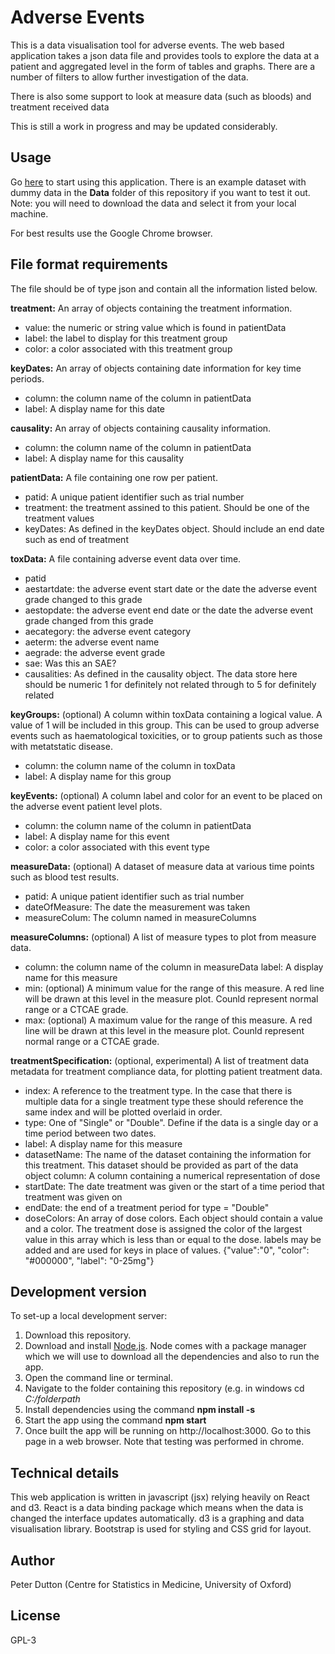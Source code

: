 # Adverse Events

This is a data visualisation tool for adverse events. The web based application takes a json data file and provides tools to explore the data at a patient and aggregated level in the form of tables and graphs. There are a number of filters to allow further investigation of the data.

There is also some support to look at measure data (such as bloods) and treatment received data

This is still a work in progress and may be updated considerably.

## Usage

Go [here](https://csmoxford.github.io/Adverse-Events-Visualiser/#/) to start using this application. There is an example dataset with dummy data in the **Data** folder of this repository if you want to test it out. Note: you will need to download the data and select it from your local machine.

For best results use the Google Chrome browser.

## File format requirements

The file should be of type json and contain all the information listed below.

**treatment:** An array of objects containing the treatment information.

* value: the numeric or string value which is found in patientData
* label: the label to display for this treatment group
* color: a color associated with this treatment group

**keyDates:** An array of objects containing date information for key time periods.

* column: the column name of the column in patientData
* label: A display name for this date

**causality:** An array of objects containing causality information.

* column: the column name of the column in patientData
* label: A display name for this causality

**patientData:** A file containing one row per patient.

* patid: A unique patient identifier such as trial number
* treatment: the treatment assined to this patient. Should be one of the treatment values
* keyDates: As defined in the keyDates object. Should include an end date such as end of treatment

**toxData:** A file containing adverse event data over time.

* patid
* aestartdate: the adverse event start date or the date the adverse event grade changed to this grade
* aestopdate: the adverse event end date or the date the adverse event grade changed from this grade
* aecategory: the adverse event category
* aeterm: the adverse event name
* aegrade: the adverse event grade
* sae: Was this an SAE?
* causalities: As defined in the causality object. The data store here should be numeric 1 for definitely not related through to 5 for definitely related

**keyGroups:** (optional) A column within toxData containing a logical value. A value of 1 will be included in this group. This can be used to group adverse events such as haematological toxicities, or to group patients such as those with  metatstatic disease.

* column: the column name of the column in toxData
* label: A display name for this group

**keyEvents:** (optional) A column label and color for an event to be placed on the adverse event patient level plots.

* column: the column name of the column in patientData
* label: A display name for this event
* color: a color associated with this event type

**measureData:** (optional) A dataset of measure data at various time points such as blood test results.

* patid: A unique patient identifier such as trial number
* dateOfMeasure: The date the measurement was taken
* measureColum: The column named in measureColumns

**measureColumns:** (optional) A list of measure types to plot from measure data.

* column: the column name of the column in measureData
label: A display name for this measure
* min: (optional) A minimum value for the range of this measure. A red line will be drawn at this level in the measure plot. Counld represent normal range or a CTCAE grade.
* max: (optional) A maximum value for the range of this measure. A red line will be drawn at this level in the measure plot. Counld represent normal range or a CTCAE grade.

**treatmentSpecification:** (optional, experimental) A list of treatment data metadata for treatment compliance data, for plotting patient treatment data.

* index: A reference to the treatment type. In the case that there is multiple data for a single treatment type these should reference the same index and will be plotted overlaid in order.
* type: One of "Single" or "Double". Define if the data is a single day or a time period between two dates.
* label: A display name for this measure
* datasetName: The name of the dataset containing the information for this treatment. This dataset should be provided as part of the data object
column: A column containing a numerical representation of dose
* startDate: The date treatment was given or the start of a time period that treatment was given on
* endDate: the end of a treatment period for type = "Double"
* doseColors: An array of dose colors. Each object should contain a value and a color. The treatment dose is assigned the color of the largest value in this array which is less than or equal to the dose. labels may be added and are used for keys in place of values. {"value":"0", "color": "#000000", "label": "0-25mg"}

## Development version

To set-up a local development server:

1. Download this repository.
2. Download and install [Node.js](https://nodejs.org/en/download/). Node comes with a package manager which we will use to download all the dependencies and also to run the app.
3. Open the command line or terminal.
4. Navigate to the folder containing this repository (e.g. in windows cd *C:/folderpath*
5. Install dependencies using the command **npm install -s**
6. Start the app using the command **npm start**
7. Once built the app will be running on http://localhost:3000. Go to this page in a web browser. Note that testing was performed in chrome.

## Technical details

This web application is written in javascript (jsx) relying heavily on React and d3. React is a data binding package which means when the data is changed the interface updates automatically. d3 is a graphing and data visualisation library. Bootstrap is used for styling and CSS grid for layout.

## Author

Peter Dutton (Centre for Statistics in Medicine, University of Oxford)

## License

GPL-3